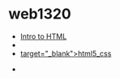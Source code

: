 # web1320
 
<ul>
    <li><a href="intro_to_html/index.html" target="_blank">Intro to HTML</a><li>
    <li><a href="html5_css/html5 index.html" a href="html_ccs/about index.html"> target="_blank">html5_css<a><li>
<ul>
